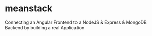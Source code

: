 # meanstack
Connecting an Angular Frontend to a NodeJS &amp; Express &amp; MongoDB Backend by building a real Application

